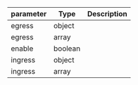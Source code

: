 | parameter | Type | Description |
| ----------- | ----------- |----------- |
| egress  |  object  |    |
| egress  |  array  |    |
| enable  |  boolean  |    |
| ingress  |  object  |    |
| ingress  |  array  |    |